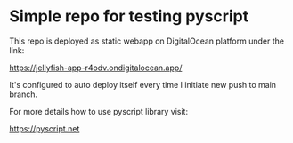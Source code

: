 # Simple repo for testing pyscript

This repo is deployed as static webapp on DigitalOcean platform under the link:

<https://jellyfish-app-r4odv.ondigitalocean.app/>

It's configured to auto deploy itself every time I initiate new push to main branch.

For more details how to use pyscript library visit:

<https://pyscript.net>
